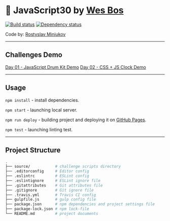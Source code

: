 # :checkered_flag: JavaScript30 by [Wes Bos](https://javascript30.com/)

[![Build status][travis-image]][travis-url] [![Dependency status][dependency-image]][dependency-url]

Code by: [Rostyslav Miniukov](https://github.com/embyth/)

---

## Challenges Demo

[Day 01 - JavaScript Drum Kit Demo](https://embyth.github.io/30-day-js-challenge/01-drum-kit/index.html)
[Day 02 - CSS + JS Clock Demo](https://embyth.github.io/30-day-js-challenge/02-css-js-clock/index.html)

---

## Usage

`npm install` - install dependencies.

`npm start` - launching local server.

`npm run deploy` - building project and deploying it on [GitHub Pages](https://pages.github.com).

`npm test` - launching linting test.

---

## Project Structure

```bash
.
├── source/           # challenge scripts directory
├── .editorconfig     # Editor config
├── .eslintrc         # ESLint config
├── .eslintignore     # ESLint ignore file
├── .gitattributes    # Git attributes file
├── .gitignore        # Git ignore file
├── .travis.yml       # Travis CI config
├── gulpfile.js       # gulp config file
├── package.json      # npm dependencies and project settings file
├── package-lock.json # npm lock-file
└── README.md         # project documents
```

[travis-image]: https://travis-ci.org/embyth/30-day-js-challenge.svg?branch=master
[travis-url]: https://travis-ci.org/embyth/30-day-js-challenge
[dependency-image]: https://david-dm.org/embyth/30-day-js-challenge/dev-status.svg?style=flat-square
[dependency-url]: https://david-dm.org/embyth/30-day-js-challenge?type=dev

